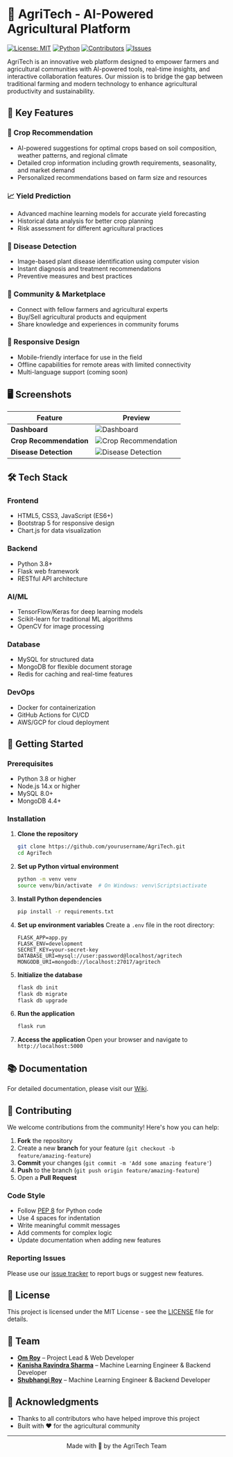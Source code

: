 # 🌾 AgriTech - AI-Powered Agricultural Platform

[![License: MIT](https://img.shields.io/badge/License-MIT-yellow.svg)](https://opensource.org/licenses/MIT)
[![Python](https://img.shields.io/badge/Python-3.8%2B-blue)](https://www.python.org/)
[![Contributors](https://img.shields.io/github/contributors/yourusername/AgriTech)](https://github.com/yourusername/AgriTech/graphs/contributors)
[![Issues](https://img.shields.io/github/issues/yourusername/AgriTech)](https://github.com/yourusername/AgriTech/issues)

AgriTech is an innovative web platform designed to empower farmers and agricultural communities with AI-powered tools, real-time insights, and interactive collaboration features. Our mission is to bridge the gap between traditional farming and modern technology to enhance agricultural productivity and sustainability.

## 🚀 Key Features

### 🌱 Crop Recommendation
- AI-powered suggestions for optimal crops based on soil composition, weather patterns, and regional climate
- Detailed crop information including growth requirements, seasonality, and market demand
- Personalized recommendations based on farm size and resources

### 📈 Yield Prediction
- Advanced machine learning models for accurate yield forecasting
- Historical data analysis for better crop planning
- Risk assessment for different agricultural practices

### 🦠 Disease Detection
- Image-based plant disease identification using computer vision
- Instant diagnosis and treatment recommendations
- Preventive measures and best practices

### 🤝 Community & Marketplace
- Connect with fellow farmers and agricultural experts
- Buy/Sell agricultural products and equipment
- Share knowledge and experiences in community forums

### 📱 Responsive Design
- Mobile-friendly interface for use in the field
- Offline capabilities for remote areas with limited connectivity
- Multi-language support (coming soon)

## 🖥️ Screenshots

| Feature | Preview |
|---------|---------|
| **Dashboard** | ![Dashboard](https://github.com/omroy07/AgriTech/blob/main/image/Screenshot%202025-06-03%20111019.png) |
| **Crop Recommendation** | ![Crop Recommendation](screenshots/crop-recommendation.png) |
| **Disease Detection** | ![Disease Detection](screenshots/disease-detection.png) |

## 🛠️ Tech Stack

### Frontend
- HTML5, CSS3, JavaScript (ES6+)
- Bootstrap 5 for responsive design
- Chart.js for data visualization

### Backend
- Python 3.8+
- Flask web framework
- RESTful API architecture

### AI/ML
- TensorFlow/Keras for deep learning models
- Scikit-learn for traditional ML algorithms
- OpenCV for image processing

### Database
- MySQL for structured data
- MongoDB for flexible document storage
- Redis for caching and real-time features

### DevOps
- Docker for containerization
- GitHub Actions for CI/CD
- AWS/GCP for cloud deployment

## 🚀 Getting Started

### Prerequisites
- Python 3.8 or higher
- Node.js 14.x or higher
- MySQL 8.0+
- MongoDB 4.4+

### Installation

1. **Clone the repository**
   ```bash
   git clone https://github.com/yourusername/AgriTech.git
   cd AgriTech
   ```

2. **Set up Python virtual environment**
   ```bash
   python -m venv venv
   source venv/bin/activate  # On Windows: venv\Scripts\activate
   ```

3. **Install Python dependencies**
   ```bash
   pip install -r requirements.txt
   ```

4. **Set up environment variables**
   Create a `.env` file in the root directory:
   ```env
   FLASK_APP=app.py
   FLASK_ENV=development
   SECRET_KEY=your-secret-key
   DATABASE_URI=mysql://user:password@localhost/agritech
   MONGODB_URI=mongodb://localhost:27017/agritech
   ```

5. **Initialize the database**
   ```bash
   flask db init
   flask db migrate
   flask db upgrade
   ```

6. **Run the application**
   ```bash
   flask run
   ```

7. **Access the application**
   Open your browser and navigate to `http://localhost:5000`

## 📚 Documentation

For detailed documentation, please visit our [Wiki](https://github.com/yourusername/AgriTech/wiki).

## 🤝 Contributing

We welcome contributions from the community! Here's how you can help:

1. **Fork** the repository
2. Create a new **branch** for your feature (`git checkout -b feature/amazing-feature`)
3. **Commit** your changes (`git commit -m 'Add some amazing feature'`)
4. **Push** to the branch (`git push origin feature/amazing-feature`)
5. Open a **Pull Request**

### Code Style
- Follow [PEP 8](https://www.python.org/dev/peps/pep-0008/) for Python code
- Use 4 spaces for indentation
- Write meaningful commit messages
- Add comments for complex logic
- Update documentation when adding new features

### Reporting Issues
Please use our [issue tracker](https://github.com/yourusername/AgriTech/issues) to report bugs or suggest new features.

## 📄 License

This project is licensed under the MIT License - see the [LICENSE](LICENSE) file for details.

## 👥 Team

- **[Om Roy](https://github.com/omroy07)** – Project Lead & Web Developer  
- **[Kanisha Ravindra Sharma](https://github.com/KanishaSharma11)** – Machine Learning Engineer & Backend Developer
- **[Shubhangi Roy](https://github.com/ShubhangiRoy12)** – Machine Learning Engineer & Backend Developer

## 🌟 Acknowledgments

- Thanks to all contributors who have helped improve this project
- Built with ❤️ for the agricultural community

---

<div align="center">
  Made with 🌱 by the AgriTech Team
</div>
